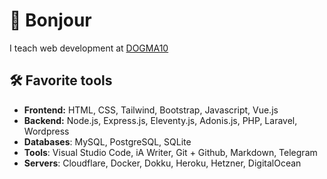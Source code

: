 # 👋 Bonjour

I teach web development at [DOGMA10](https://dogma10.com)

## 🛠️ Favorite tools

* **Frontend:** HTML, CSS, Tailwind, Bootstrap, Javascript, Vue.js
* **Backend:** Node.js, Express.js, Eleventy.js, Adonis.js, PHP, Laravel, Wordpress
* **Databases**: MySQL, PostgreSQL, SQLite
* **Tools**: Visual Studio Code, iA Writer, Git + Github, Markdown, Telegram
* **Servers**: Cloudflare, Docker, Dokku, Heroku, Hetzner, DigitalOcean
